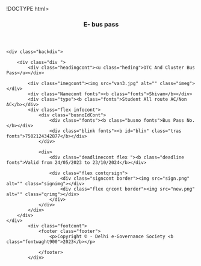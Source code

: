 !DOCTYPE html>
<html lang="en">

<head>
    <meta charset="UTF-8">
    <meta http-equiv="X-UA-Compatible" content="IE=edge">
    <meta name="viewport" content="width=device-width, initial-scale=1.0">
    <link rel="stylesheet" href="idea.css">
    <title>Home | Bus Pass</title>
</head>

<body>
    <section class="width">
        <header>
            <h3 class="color">E- bus pass</h3>
        </header>
    </section>

    <div class="backdiv">

        <div class="div ">
            <div class="headingcont"><u class="heding">DTC And Cluster Bus Pass</u></div>

            <div class="imegcont"><img src="van3.jpg" alt="" class="imeg"></div>
            <div class="Namecont fonts"><b class="fonts">Shivam</b></div>
            <div class="type"><b class="fonts">Student All route AC/Non AC</b></div>
            <div class="flex infocont">
                <div class="busnoIdCont">
                    <div class="fonts"><b class="busno fonts">Bus Pass No. </b></div>
                    <div class="blink fonts"><b id="blin" class="tras fonts">7502124342877</b></div>
                </div> 

                <div>
                    <div class="deadlinecont flex "><b class="deadline fonts">Valid from 24/05/2023 to 23/10/2024</b></div>

                    <div class="flex contqrsign">
                        <div class="signcont border"><img src="sign.png" alt="" class="signimg"></div>
                        <div class="flex qrcont border"><img src="new.png" alt="" class="qrimg"></div>
                    </div>
                </div>
            </div>
        </div>
    </div>
            <div class="footcont">
                <footer class="footer">
                    <p>Copyright © - Delhi e-Governance Society <b class="fontwaght900">2023</b></p>

                </footer>
            </div>
<div class="kalu"></div>

</body>

</html>



<!---
Shivamyadva/Shivamyadva is a ✨ special ✨ repository because its `README.md` (this file) appears on your GitHub profile.
You can click the Preview link to take a look at your changes.
--->
